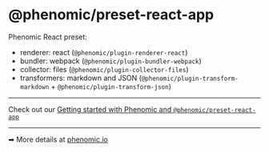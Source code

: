 # @phenomic/preset-react-app

Phenomic React preset:

- renderer: react (``@phenomic/plugin-renderer-react``)
- bundler: webpack (``@phenomic/plugin-bundler-webpack``)
- collector: files (``@phenomic/plugin-collector-files``)
- transformers: markdown and JSON (``@phenomic/plugin-transform-markdown`` + ``@phenomic/plugin-transform-json``)

---

Check out our [Getting started with Phenomic and ``@phenomic/preset-react-app``](docs/getting-started/)

---

➡ More details at [phenomic.io](https://phenomic.io/)

